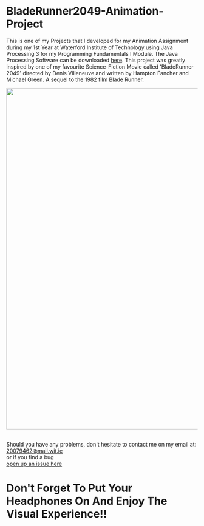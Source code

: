 # BladeRunner2049-Animation-Project
This is one of my Projects that I developed for my Animation Assignment during my 1st Year at Waterford Institute of Technology using Java Processing 3 for my Programming Fundamentals I Module. The Java Processing Software can be downloaded [here](https://processing.org/download/). This project was greatly inspired by one of my favourite Science-Fiction Movie called 'BladeRunner 2049' directed by Denis Villeneuve and written by Hampton Fancher and Michael Green. A sequel to the 1982 film Blade Runner.

<img src="IMG/Real-Unreal.jpg" width="900">







<br> Should you have any problems, don't hesitate to contact me on my email at:</br> [20079462@mail.wit.ie](mailto:20079462@mail.wit.ie)
<br>or if you find a bug </br>[open up an issue here](https://github.com/EazyRob97/A-Song-of-Ice-and-Fire-Game-of-Thrones-Route-Finder/issues)

# Don't Forget To Put Your Headphones On And Enjoy The Visual Experience!!
